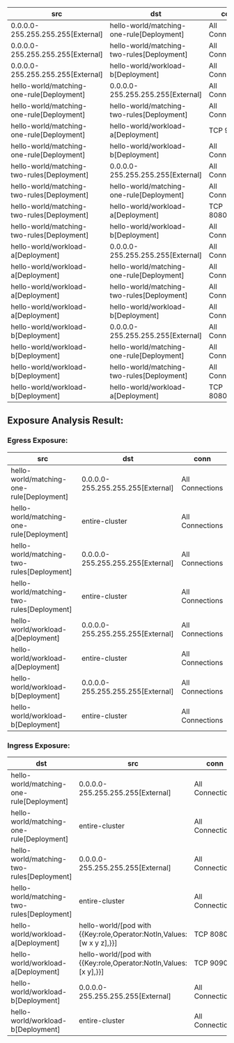 | src | dst | conn |
|-----|-----|------|
| 0.0.0.0-255.255.255.255[External] | hello-world/matching-one-rule[Deployment] | All Connections |
| 0.0.0.0-255.255.255.255[External] | hello-world/matching-two-rules[Deployment] | All Connections |
| 0.0.0.0-255.255.255.255[External] | hello-world/workload-b[Deployment] | All Connections |
| hello-world/matching-one-rule[Deployment] | 0.0.0.0-255.255.255.255[External] | All Connections |
| hello-world/matching-one-rule[Deployment] | hello-world/matching-two-rules[Deployment] | All Connections |
| hello-world/matching-one-rule[Deployment] | hello-world/workload-a[Deployment] | TCP 9090 |
| hello-world/matching-one-rule[Deployment] | hello-world/workload-b[Deployment] | All Connections |
| hello-world/matching-two-rules[Deployment] | 0.0.0.0-255.255.255.255[External] | All Connections |
| hello-world/matching-two-rules[Deployment] | hello-world/matching-one-rule[Deployment] | All Connections |
| hello-world/matching-two-rules[Deployment] | hello-world/workload-a[Deployment] | TCP 8080,9090 |
| hello-world/matching-two-rules[Deployment] | hello-world/workload-b[Deployment] | All Connections |
| hello-world/workload-a[Deployment] | 0.0.0.0-255.255.255.255[External] | All Connections |
| hello-world/workload-a[Deployment] | hello-world/matching-one-rule[Deployment] | All Connections |
| hello-world/workload-a[Deployment] | hello-world/matching-two-rules[Deployment] | All Connections |
| hello-world/workload-a[Deployment] | hello-world/workload-b[Deployment] | All Connections |
| hello-world/workload-b[Deployment] | 0.0.0.0-255.255.255.255[External] | All Connections |
| hello-world/workload-b[Deployment] | hello-world/matching-one-rule[Deployment] | All Connections |
| hello-world/workload-b[Deployment] | hello-world/matching-two-rules[Deployment] | All Connections |
| hello-world/workload-b[Deployment] | hello-world/workload-a[Deployment] | TCP 8080,9090 |
## Exposure Analysis Result:
### Egress Exposure:
| src | dst | conn |
|-----|-----|------|
| hello-world/matching-one-rule[Deployment] | 0.0.0.0-255.255.255.255[External] | All Connections |
| hello-world/matching-one-rule[Deployment] | entire-cluster | All Connections |
| hello-world/matching-two-rules[Deployment] | 0.0.0.0-255.255.255.255[External] | All Connections |
| hello-world/matching-two-rules[Deployment] | entire-cluster | All Connections |
| hello-world/workload-a[Deployment] | 0.0.0.0-255.255.255.255[External] | All Connections |
| hello-world/workload-a[Deployment] | entire-cluster | All Connections |
| hello-world/workload-b[Deployment] | 0.0.0.0-255.255.255.255[External] | All Connections |
| hello-world/workload-b[Deployment] | entire-cluster | All Connections |

### Ingress Exposure:
| dst | src | conn |
|-----|-----|------|
| hello-world/matching-one-rule[Deployment] | 0.0.0.0-255.255.255.255[External] | All Connections |
| hello-world/matching-one-rule[Deployment] | entire-cluster | All Connections |
| hello-world/matching-two-rules[Deployment] | 0.0.0.0-255.255.255.255[External] | All Connections |
| hello-world/matching-two-rules[Deployment] | entire-cluster | All Connections |
| hello-world/workload-a[Deployment] | hello-world/[pod with {{Key:role,Operator:NotIn,Values:[w x y z],}}] | TCP 8080 |
| hello-world/workload-a[Deployment] | hello-world/[pod with {{Key:role,Operator:NotIn,Values:[x y],}}] | TCP 9090 |
| hello-world/workload-b[Deployment] | 0.0.0.0-255.255.255.255[External] | All Connections |
| hello-world/workload-b[Deployment] | entire-cluster | All Connections |
